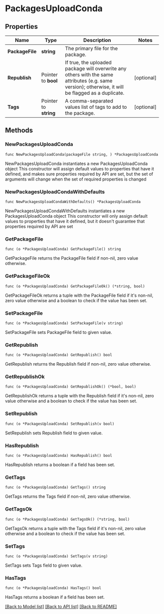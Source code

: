 # PackagesUploadConda

## Properties

Name | Type | Description | Notes
------------ | ------------- | ------------- | -------------
**PackageFile** | **string** | The primary file for the package. | 
**Republish** | Pointer to **bool** | If true, the uploaded package will overwrite any others with the same attributes (e.g. same version); otherwise, it will be flagged as a duplicate. | [optional] 
**Tags** | Pointer to **string** | A comma-separated values list of tags to add to the package. | [optional] 

## Methods

### NewPackagesUploadConda

`func NewPackagesUploadConda(packageFile string, ) *PackagesUploadConda`

NewPackagesUploadConda instantiates a new PackagesUploadConda object
This constructor will assign default values to properties that have it defined,
and makes sure properties required by API are set, but the set of arguments
will change when the set of required properties is changed

### NewPackagesUploadCondaWithDefaults

`func NewPackagesUploadCondaWithDefaults() *PackagesUploadConda`

NewPackagesUploadCondaWithDefaults instantiates a new PackagesUploadConda object
This constructor will only assign default values to properties that have it defined,
but it doesn't guarantee that properties required by API are set

### GetPackageFile

`func (o *PackagesUploadConda) GetPackageFile() string`

GetPackageFile returns the PackageFile field if non-nil, zero value otherwise.

### GetPackageFileOk

`func (o *PackagesUploadConda) GetPackageFileOk() (*string, bool)`

GetPackageFileOk returns a tuple with the PackageFile field if it's non-nil, zero value otherwise
and a boolean to check if the value has been set.

### SetPackageFile

`func (o *PackagesUploadConda) SetPackageFile(v string)`

SetPackageFile sets PackageFile field to given value.


### GetRepublish

`func (o *PackagesUploadConda) GetRepublish() bool`

GetRepublish returns the Republish field if non-nil, zero value otherwise.

### GetRepublishOk

`func (o *PackagesUploadConda) GetRepublishOk() (*bool, bool)`

GetRepublishOk returns a tuple with the Republish field if it's non-nil, zero value otherwise
and a boolean to check if the value has been set.

### SetRepublish

`func (o *PackagesUploadConda) SetRepublish(v bool)`

SetRepublish sets Republish field to given value.

### HasRepublish

`func (o *PackagesUploadConda) HasRepublish() bool`

HasRepublish returns a boolean if a field has been set.

### GetTags

`func (o *PackagesUploadConda) GetTags() string`

GetTags returns the Tags field if non-nil, zero value otherwise.

### GetTagsOk

`func (o *PackagesUploadConda) GetTagsOk() (*string, bool)`

GetTagsOk returns a tuple with the Tags field if it's non-nil, zero value otherwise
and a boolean to check if the value has been set.

### SetTags

`func (o *PackagesUploadConda) SetTags(v string)`

SetTags sets Tags field to given value.

### HasTags

`func (o *PackagesUploadConda) HasTags() bool`

HasTags returns a boolean if a field has been set.


[[Back to Model list]](../README.md#documentation-for-models) [[Back to API list]](../README.md#documentation-for-api-endpoints) [[Back to README]](../README.md)


